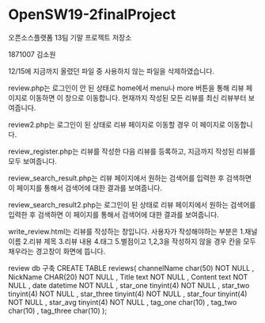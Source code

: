 # OpenSW19-2finalProject
오픈소스플랫폼 13팀 기말 프로젝트 저장소

1871007 김소원

12/15에 지금까지 올렸던 파일 중 사용하지 않는 파일을 삭제하였습니다.


review.php는 로그인이 안 된 상태로 home에서 menu나 more 버튼을 통해 리뷰 페이지로 이동하면 이 창으로 이동합니다.
현재까지 작성된 모든 리뷰를 최신 리뷰부터 보여줍니다.

review2.php는 로그인이 된 상태로 리뷰 페이지로 이동할 경우 이 페이지로 이동합니다.

review_register.php는 리뷰를 작성한 다음 리뷰를 등록하고, 지금까지 작성된 리뷰를 모두 보여줍니다.

review_search_result.php는 리뷰 페이지에서 원하는 검색어를 입력한 후 검색하면 이 페이지를 통해서 검색어에 대한 결과를 보여줍니다.

review_search_result2.php는 로그인이 된 상태로 리뷰 페이지에서 원하는 검색어를 입력한 후 검색하면 
이 페이지를 통해서 검색어에 대한 결과를 보여줍니다.

write_review.html는 리뷰를 작성하는 창입니다. 사용자가 작성해야하는 부분은 1.채널 이름 2.리뷰 제목 3.리뷰 내용 4.태그 5.별점이고 
1,2,3을 작성하지 않을 경우 칸을 모두 채우라는 경고창이 화면에 뜹니다.

review db 구축
CREATE TABLE reviews( channelName char(50) NOT NULL , NickName CHAR(20) NOT NULL ,  Title text NOT NULL , Content text NOT NULL , date datetime NOT NULL , star_one tinyint(4) NOT NULL , star_two tinyint(4) NOT NULL , star_three tinyint(4) NOT NULL , star_four tinyint(4) NOT NULL , star_avg tinyint(4) NOT NULL , tag_one char(10) , tag_two char(10) , tag_three char(10) );
